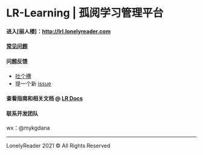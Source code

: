 # LR-Learning | 孤阅学习管理平台

#### 进入[丽人楼]：http://lrl.lonelyreader.com

#### [常见问题](https://txc.qq.com/dashboard/faqs/faq-list?pid=0&cid=57451)

#### 问题反馈

- [吐个槽](https://support.qq.com/product/121417)
- 提一个新 [issue](https://github.com/lonelyreader-learning/LRLearning/issues)

#### 查看指南和相关文档 @ [LR Docs](https://docs.lonelyreader.com)

#### 联系开发团队

wx：@mykgdana



---

LonelyReader 2021 ©️ All Rights Reserved
